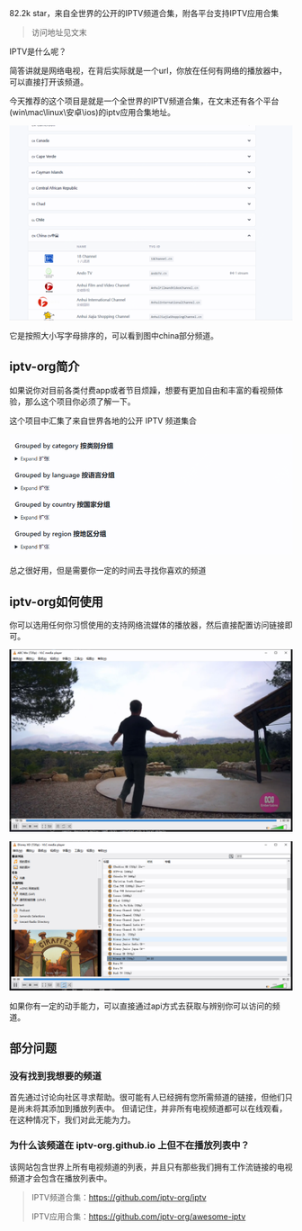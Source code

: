82.2k star，来自全世界的公开的IPTV频道合集，附各平台支持IPTV应用合集
>访问地址见文末

IPTV是什么呢？

简答讲就是网络电视，在背后实际就是一个url，你放在任何有网络的播放器中，可以直接打开该频道。

今天推荐的这个项目是就是一个全世界的IPTV频道合集，在文末还有各个平台(win\mac\linux\安卓\ios)的iptv应用合集地址。

![iptv合集](image.png)

它是按照大小写字母排序的，可以看到图中china部分频道。

## iptv-org简介

如果说你对目前各类付费app或者节目烦躁，想要有更加自由和丰富的看视频体验，那么这个项目你必须了解一下。

这个项目中汇集了来自世界各地的公开 IPTV 频道集合

![](image-4.png)

总之很好用，但是需要你一定的时间去寻找你喜欢的频道

## iptv-org如何使用

你可以选用任何你习惯使用的支持网络流媒体的播放器，然后直接配置访问链接即可。

![demo](image-1.png)

![切换频道](image-3.png)

如果你有一定的动手能力，可以直接通过api方式去获取与辨别你可以访问的频道。

## 部分问题

### 没有找到我想要的频道

首先通过讨论向社区寻求帮助。很可能有人已经拥有您所需频道的链接，但他们只是尚未将其添加到播放列表中。
但请记住，并非所有电视频道都可以在线观看，在这种情况下，我们对此无能为力。

### 为什么该频道在 iptv-org.github.io 上但不在播放列表中？
该网站包含世界上所有电视频道的列表，并且只有那些我们拥有工作流链接的电视频道才会包含在播放列表中。



>IPTV频道合集：https://github.com/iptv-org/iptv
>
>IPTV应用合集：https://github.com/iptv-org/awesome-iptv